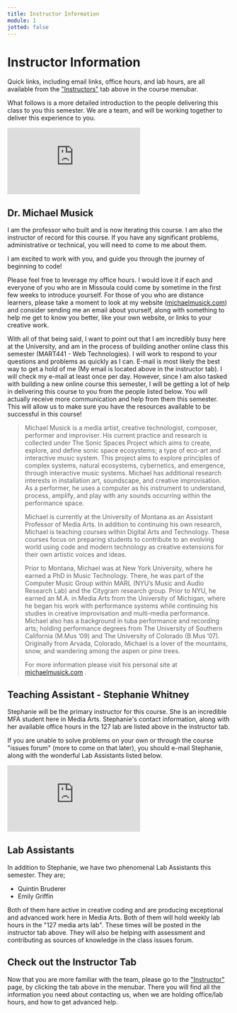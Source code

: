 ```yaml
---
title: Instructor Information
module: 1
jotted: false
---
```


# Instructor Information

Quick links, including email links, office hours, and lab hours, are all available from the ["Instructors"]({{site.baseurl}}/instructors/) tab above in the course menubar.

What follows is a more detailed introduction to the people delivering this class to you this semester. We are a team, and will be working together to deliver this experience to you.

<div class="embed-responsive embed-responsive-16by9"><iframe class="embed-responsive-item" src="https://www.youtube.com/embed/Fyqb7vTyMN4" frameborder="0" allowfullscreen></iframe></div>

## Dr. Michael Musick

I am the professor who built and is now iterating this course. I am also the instructor of record for this course. If you have any significant problems, administrative or technical, you will need to come to me about them.

I am excited to work with you, and guide you through the journey of beginning to code!

Please feel free to leverage my office hours. I would love it if each and everyone of you who are in Missoula could come by sometime in the first few weeks to introduce yourself. For those of you who are distance learners, please take a moment to look at my website ([michaelmusick.com](http://michaelmusick.com)) and consider sending me an email about yourself, along with something to help me get to know you better, like your own website, or links to your creative work.

With all of that being said, I want to point out that I am incredibly busy here at the University, and am in the process of building another online class this semester (MART441 - Web Technologies). I will work to respond to your questions and problems as quickly as I can. E-mail is most likely the best way to get a hold of me (My email is located above in the instructor tab). I will check my e-mail at least once per day. However, since I am also tasked with building a new online course this semester, I will be getting a lot of help in delivering this course to you from the people listed below. You will actually receive more communication and help from them this semester. This will allow us to make sure you have the resources available to be successful in this course!



> Michael Musick is a media artist, creative technologist, composer, performer and improviser.  His current practice and research is collected under The Sonic Spaces Project which aims to create, explore, and define sonic space ecosystems; a type of eco-art and interactive music system. This project aims to explore principles of complex systems, natural ecosystems, cybernetics, and emergence, through interactive music systems. Michael has additional research interests in installation art, soundscape, and creative improvisation. As a performer, he uses a computer as his instrument to understand, process, amplify, and play with any sounds occurring within the performance space.
>
> Michael is currently at the University of Montana as an Assistant Professor of Media Arts. In addition to continuing his own research, Michael is teaching courses within Digital Arts and Technology. These courses focus on preparing students to contribute to an evolving world using code and modern technology as creative extensions for their own artistic voices and ideas.
>
> Prior to Montana, Michael was at New York University, where he earned a PhD in Music Technology. There, he was part of the Computer Music Group within MARL (NYU’s Music and Audio Research Lab) and the Citygram research group.  Prior to NYU, he earned an M.A. in Media Arts from the University of Michigan, where he began his work with performance systems while continuing his studies in creative improvisation and multi-media performance.  Michael also has a background in tuba performance and recording arts; holding performance degrees from The University of Southern California (M.Mus ’09) and The University of Colorado (B.Mus ’07). Originally from Arvada, Colorado, Michael is a lover of the mountains, snow, and wandering among the aspen or pine trees.
>
> For more information please visit his personal site at [michaelmusick.com](http://michaelmusick.com) .



## Teaching Assistant - Stephanie Whitney

Stephanie will be the primary instructor for this course. She is an incredible MFA student here in Media Arts. Stephanie's contact information, along with her available office hours in the 127 lab are listed above in the instructor tab.

If you are unable to solve problems on your own or through the course "issues forum" (more to come on that later), you should e-mail Stephanie, along with the wonderful Lab Assistants listed below.

<div class="embed-responsive embed-responsive-16by9"><iframe class="embed-responsive-item" src="https://www.youtube.com/embed/bpTG50Tc5ms" frameborder="0" allowfullscreen></iframe></div>


## Lab Assistants

In addition to Stephanie, we have two phenomenal Lab Assistants this semester. They are;

- Quintin Bruderer
- Emily Griffin

Both of them hare active in creative coding and are producing exceptional and advanced work here in Media Arts. Both of them will hold weekly lab hours in the "127 media arts lab". These times will be posted in the instructor tab above. They will also be helping with assessment and contributing as sources of knowledge in the class issues forum.

<!-- videos -->


## Check out the Instructor Tab

Now that you are more familiar with the team, please go to the ["Instructor"]({{site.baseurl}}/instructors/) page, by clicking the tab above in the menubar. There you will find all the information you need about contacting us, when we are holding office/lab hours, and how to get advanced help.
